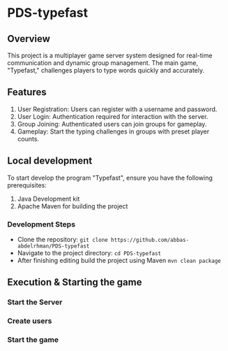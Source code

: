 # PDS-typefast

## Overview 
This project is a multiplayer game server system designed for real-time communication and dynamic group management. The main game, "Typefast," challenges players to type words quickly and accurately.

## Features
1. User Registration: Users can register with a username and password.
2. User Login: Authentication required for interaction with the server.
3. Group Joining: Authenticated users can join groups for gameplay.
4. Gameplay: Start the typing challenges in groups with preset player counts.

## Local development
To start develop the program "Typefast", ensure you have the following prerequisites:
1. Java Development kit 
2. Apache Maven for building the project

### Development Steps

* Clone the repository: `git clone https://github.com/abbas-abdelrhman/PDS-typefast`
* Navigate to the project directory: `cd PDS-typefast`
* After finishing editing build the project using Maven `mvn clean package`


## Execution & Starting the game

### Start the Server 

### Create users 

### Start the game 